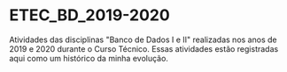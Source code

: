 # ETEC_BD_2019-2020
Atividades das disciplinas "Banco de Dados I e II" realizadas nos anos de 2019 e 2020 durante o Curso Técnico. Essas atividades estão registradas aqui como um histórico da minha evolução.
